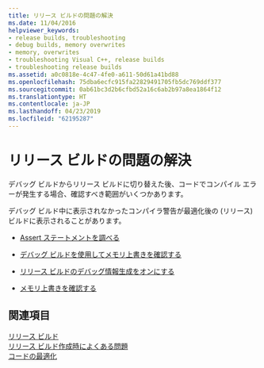 ```yaml
---
title: リリース ビルドの問題の解決
ms.date: 11/04/2016
helpviewer_keywords:
- release builds, troubleshooting
- debug builds, memory overwrites
- memory, overwrites
- troubleshooting Visual C++, release builds
- troubleshooting release builds
ms.assetid: a0c0818e-4c47-4fe0-a611-50d61a41bd88
ms.openlocfilehash: 75dba6ecfc915fa22829491705fb5dc769ddf377
ms.sourcegitcommit: 0ab61bc3d2b6cfbd52a16c6ab2b97a8ea1864f12
ms.translationtype: HT
ms.contentlocale: ja-JP
ms.lasthandoff: 04/23/2019
ms.locfileid: "62195287"
---
```

# <a name="fixing-release-build-problems"></a>リリース ビルドの問題の解決

デバッグ ビルドからリリース ビルドに切り替えた後、コードでコンパイル エラーが発生する場合、確認すべき範囲がいくつかあります。

デバッグ ビルド中に表示されなかったコンパイラ警告が最適化後の (リリース) ビルドに表示されることがあります。

- [Assert ステートメントを調べる](using-verify-instead-of-assert.md)

- [デバッグ ビルドを使用してメモリ上書きを確認する](using-the-debug-build-to-check-for-memory-overwrite.md)

- [リリース ビルドのデバッグ情報生成をオンにする](how-to-debug-a-release-build.md)

- [メモリ上書きを確認する](checking-for-memory-overwrites.md)

## <a name="see-also"></a>関連項目

[リリース ビルド](release-builds.md)<br/>
[リリース ビルド作成時によくある問題](common-problems-when-creating-a-release-build.md)<br/>
[コードの最適化](optimizing-your-code.md)
